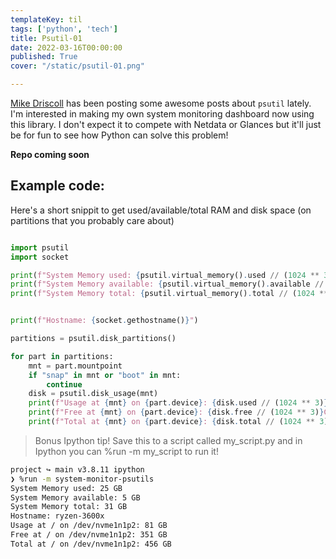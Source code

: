 ```yaml
---
templateKey: til
tags: ['python', 'tech']
title: Psutil-01
date: 2022-03-16T00:00:00
published: True
cover: "/static/psutil-01.png"

---
```


[Mike Driscoll](https://twitter.com/driscollis) has been posting some awesome posts about `psutil` lately.
I'm interested in making my own system monitoring dashboard now using this library.
I don't expect it to compete with Netdata or Glances but it'll just be for fun to see how Python can solve this problem!

__Repo coming soon__

## Example code:
Here's a short snippit to get used/available/total RAM and disk space (on partitions that you probably care about)
```python

import psutil
import socket

print(f"System Memory used: {psutil.virtual_memory().used // (1024 ** 3)} GB")
print(f"System Memory available: {psutil.virtual_memory().available // (1024 ** 3)} GB")
print(f"System Memory total: {psutil.virtual_memory().total // (1024 ** 3)} GB")


print(f"Hostname: {socket.gethostname()}")

partitions = psutil.disk_partitions()

for part in partitions:
    mnt = part.mountpoint
    if "snap" in mnt or "boot" in mnt:
        continue
    disk = psutil.disk_usage(mnt)
    print(f"Usage at {mnt} on {part.device}: {disk.used // (1024 ** 3)} GB")
    print(f"Free at {mnt} on {part.device}: {disk.free // (1024 ** 3)}GB")
    print(f"Total at {mnt} on {part.device}: {disk.total // (1024 ** 3)}GB")
```

> Bonus Ipython tip! Save this to a script called my_script.py and in Ipython you can %run -m my_script to run it!

```bash
project ↪ main v3.8.11 ipython
❯ %run -m system-monitor-psutils
System Memory used: 25 GB
System Memory available: 5 GB
System Memory total: 31 GB
Hostname: ryzen-3600x
Usage at / on /dev/nvme1n1p2: 81 GB
Free at / on /dev/nvme1n1p2: 351 GB
Total at / on /dev/nvme1n1p2: 456 GB
```
